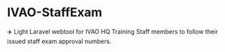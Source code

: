 # IVAO-StaffExam

✈️ Light Laravel webtool for IVAO HQ Training Staff members to follow their issued staff exam approval numbers.